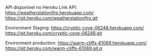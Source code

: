 API disponível no Heroku
Link API:
https://weatherstationifro.herokuapp.com/ 
https://git.heroku.com/weatherstationifro.git

Environment Staging:
https://cryptic-cove-06248.herokuapp.com/
https://git.heroku.com/cryptic-cove-06248.git

Environment production:
https://warm-cliffs-61069.herokuapp.com/ 
https://git.heroku.com/warm-cliffs-61069.git:q